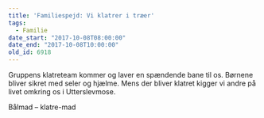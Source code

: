 ```yaml
---
title: 'Familiespejd: Vi klatrer i træer'
tags:
  - Familie
date_start: "2017-10-08T08:00:00"
date_end: "2017-10-08T10:00:00"
old_id: 6918
---
```

<p class="Textbody">Gruppens klatreteam kommer og laver en spændende bane til os. Børnene bliver sikret med seler og hjælme. Mens der bliver klatret kigger vi andre på livet omkring os i Utterslevmose.</p>

Bålmad – klatre-mad